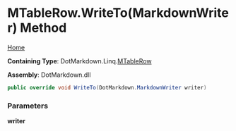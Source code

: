 # MTableRow\.WriteTo\(MarkdownWriter\) Method

[Home](../../../../README.md)

**Containing Type**: DotMarkdown\.Linq\.[MTableRow](../README.md)

**Assembly**: DotMarkdown\.dll

```csharp
public override void WriteTo(DotMarkdown.MarkdownWriter writer)
```

### Parameters

**writer**
